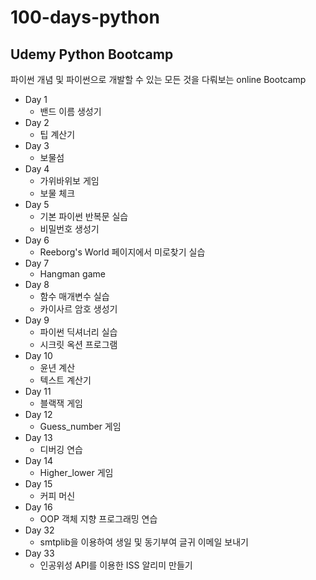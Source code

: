 # 100-days-python

## Udemy Python Bootcamp

파이썬 개념 및 파이썬으로 개발할 수 있는 모든 것을 다뤄보는 online Bootcamp 
- Day 1
	- 밴드 이름 생성기
- Day 2
	- 팁 계산기
- Day 3 
	- 보물섬
- Day 4
	- 가위바위보 게임
	- 보물 체크
- Day 5
	- 기본 파이썬 반복문 실습
	- 비밀번호 생성기 
- Day 6
	- Reeborg's World 페이지에서 미로찾기 실습
- Day 7
	- Hangman game
- Day 8
	- 함수 매개변수 실습
	- 카이사르 암호 생성기
- Day 9
	- 파이썬 딕셔너리 실습
	- 시크릿 옥션 프로그램
- Day 10
	- 윤년 계산
	- 텍스트 계산기 
- Day 11
	- 블랙잭 게임
- Day 12
	- Guess_number 게임
- Day 13
	- 디버깅 연습
- Day 14
	- Higher_lower 게임
- Day 15
	- 커피 머신 
- Day 16
	- OOP 객체 지향 프로그래밍 연습
- Day 32
	- smtplib을 이용하여 생일 및 동기부여 글귀 이메일 보내기
- Day 33
	- 인공위성 API를 이용한 ISS 알리미 만들기
